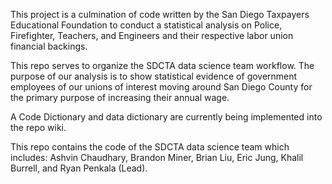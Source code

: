 
This project is a culmination of code written by the San Diego Taxpayers Educational Foundation to conduct a statistical analysis on Police, Firefighter, Teachers, and Engineers and their respective labor union financial backings.

This repo serves to organize the SDCTA data science team workflow. The purpose of our analysis is to show statistical evidence of government employees of our unions of interest moving around San Diego County for the primary purpose of increasing their annual wage.

A Code Dictionary and data dictionary are currently being implemented into the repo wiki.

This repo contains the code of the SDCTA data science team which includes: Ashvin Chaudhary, Brandon Miner, Brian Liu, Eric Jung, Khalil Burrell, and Ryan Penkala (Lead).
